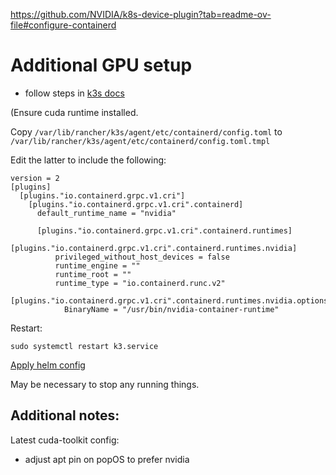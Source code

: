 https://github.com/NVIDIA/k8s-device-plugin?tab=readme-ov-file#configure-containerd


# Additional GPU setup

- follow steps in [k3s docs](https://docs.k3s.io/advanced#nvidia-container-runtime-support)

(Ensure cuda runtime installed.  

Copy `/var/lib/rancher/k3s/agent/etc/containerd/config.toml` to `/var/lib/rancher/k3s/agent/etc/containerd/config.toml.tmpl`

Edit the latter to include the following:


```
version = 2
[plugins]
  [plugins."io.containerd.grpc.v1.cri"]
    [plugins."io.containerd.grpc.v1.cri".containerd]
      default_runtime_name = "nvidia"

      [plugins."io.containerd.grpc.v1.cri".containerd.runtimes]
        [plugins."io.containerd.grpc.v1.cri".containerd.runtimes.nvidia]
          privileged_without_host_devices = false
          runtime_engine = ""
          runtime_root = ""
          runtime_type = "io.containerd.runc.v2"
          [plugins."io.containerd.grpc.v1.cri".containerd.runtimes.nvidia.options]
            BinaryName = "/usr/bin/nvidia-container-runtime"
```

Restart:

```
sudo systemctl restart k3.service
```

[Apply helm config](https://github.com/NVIDIA/k8s-device-plugin/?tab=readme-ov-file#deployment-via-helm)


May be necessary to stop any running things.


## Additional notes:

Latest cuda-toolkit config:
- adjust apt pin on popOS to prefer nvidia

